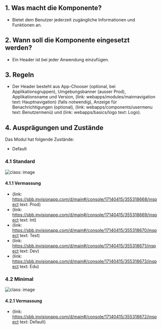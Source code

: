 ## 1. Was macht die Komponente? 
* Bietet dem Benutzer jederzeit zugängliche Informationen und Funktionen an.

## 2. Wann soll die Komponente eingesetzt werden? 
* Ein Header ist bei jeder Anwendung einzufügen.

## 3. Regeln
* Der Header besteht aus App-Chooser (optional, bei Applikationsgruppen), Umgebungsbanner (ausser Prod), Applikationsname und Version, (link: webapps/modules/mainnavigation text: Hauptnavigation) (falls notwendig), Anzeige für Benachrichtigungen (optional), (link: webapps/components/usermenu text: Benutzermenü) und (link: webapps/basics/logo text: Logo).

## 4. Ausprägungen und Zustände 
Das Modul hat folgende Zustände:
* Default

### 4.1 Standard
![](https://raw.githubusercontent.com/sbb-design-systems/sbb-design-system/master/webapp/modules/header/images/header_default.png 'class: image')

#### 4.1.1 Vermassung
* (link: https://sbb.invisionapp.com/d/main#/console/17140415/355318668/inspect text: Prod)
* (link: https://sbb.invisionapp.com/d/main#/console/17140415/355318669/inspect text: Int)
* (link: https://sbb.invisionapp.com/d/main#/console/17140415/355318670/inspect text: Test)
* (link: https://sbb.invisionapp.com/d/main#/console/17140415/355318671/inspect text: Dev)
* (link: https://sbb.invisionapp.com/d/main#/console/17140415/355318673/inspect text: Edu)

### 4.2 Minimal
![](https://raw.githubusercontent.com/sbb-design-systems/sbb-design-system/master/webapp/modules/header/images/header_minimal.png 'class: image')

#### 4.2.1 Vermassung
* (link: https://sbb.invisionapp.com/d/main#/console/17140415/355318672/inspect text: Default)